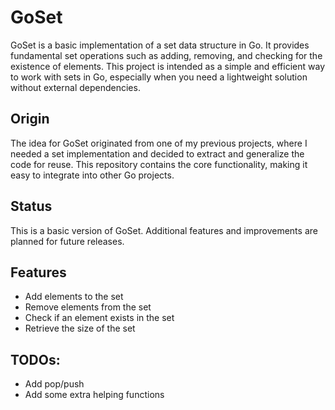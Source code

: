 # GoSet

GoSet is a basic implementation of a set data structure in Go. It provides fundamental set operations such as adding, removing, and checking for the existence of elements. This project is intended as a simple and efficient way to work with sets in Go, especially when you need a lightweight solution without external dependencies.

## Origin

The idea for GoSet originated from one of my previous projects, where I needed a set implementation and decided to extract and generalize the code for reuse. This repository contains the core functionality, making it easy to integrate into other Go projects.

## Status

This is a basic version of GoSet. Additional features and improvements are planned for future releases.

## Features

- Add elements to the set
- Remove elements from the set
- Check if an element exists in the set
- Retrieve the size of the set


## TODOs:
- Add pop/push
- Add some extra helping functions